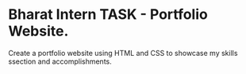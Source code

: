 # Bharat Intern TASK -  Portfolio Website.

Create a portfolio website using HTML and
CSS to showcase my  skills ssection and
accomplishments.

